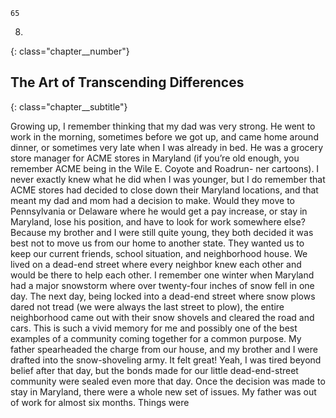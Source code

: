 ```
65
```
8.
{: class="chapter__number"}

## The Art of Transcending Differences
{: class="chapter__subtitle"}

Growing up, I remember thinking that my dad was very strong. He went to
work in the morning, sometimes before we got up, and came home around
dinner, or sometimes very late when I was already in bed.
He was a grocery store manager for ACME stores in Maryland (if you’re
old enough, you remember ACME being in the Wile E. Coyote and Roadrun-
ner cartoons). I never exactly knew what he did when I was younger, but I
do remember that ACME stores had decided to close down their Maryland
locations, and that meant my dad and mom had a decision to make. Would they
move to Pennsylvania or Delaware where he would get a pay increase, or stay in
Maryland, lose his position, and have to look for work somewhere else?
Because my brother and I were still quite young, they both decided it was
best not to move us from our home to another state. They wanted us to keep
our current friends, school situation, and neighborhood house. We lived on a
dead-end street where every neighbor knew each other and would be there to
help each other.
I remember one winter when Maryland had a major snowstorm where
over twenty-four inches of snow fell in one day. The next day, being locked into
a dead-end street where snow plows dared not tread (we were always the last
street to plow), the entire neighborhood came out with their snow shovels and
cleared the road and cars. This is such a vivid memory for me and possibly one
of the best examples of a community coming together for a common purpose.
My father spearheaded the charge from our house, and my brother and
I were drafted into the snow-shoveling army. It felt great! Yeah, I was tired
beyond belief after that day, but the bonds made for our little dead-end-street
community were sealed even more that day.
Once the decision was made to stay in Maryland, there were a whole new
set of issues. My father was out of work for almost six months. Things were
```